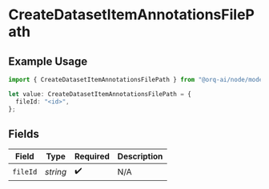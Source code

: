 # CreateDatasetItemAnnotationsFilePath

## Example Usage

```typescript
import { CreateDatasetItemAnnotationsFilePath } from "@orq-ai/node/models/operations";

let value: CreateDatasetItemAnnotationsFilePath = {
  fileId: "<id>",
};
```

## Fields

| Field              | Type               | Required           | Description        |
| ------------------ | ------------------ | ------------------ | ------------------ |
| `fileId`           | *string*           | :heavy_check_mark: | N/A                |